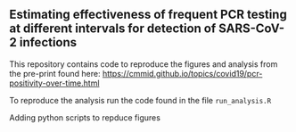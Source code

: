 ## Estimating effectiveness of frequent PCR testing at different intervals for detection of SARS-CoV-2 infections

This repository contains code to reproduce the figures and analysis from the pre-print found here: https://cmmid.github.io/topics/covid19/pcr-positivity-over-time.html 

To reproduce the analysis run the code found in the file `run_analysis.R`

Adding python scripts to repduce figures
